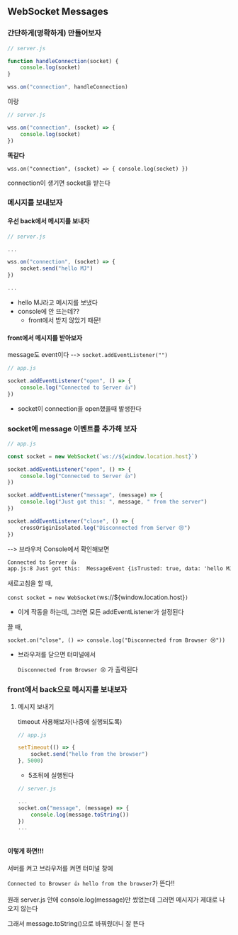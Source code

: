 ## WebSocket Messages

### 간단하게(명확하게) 만들어보자

```js
// server.js

function handleConnection(socket) {
    console.log(socket)
}

wss.on("connection", handleConnection)
```

이랑

```js
// server.js

wss.on("connection", (socket) => {
    console.log(socket)
})
```

**똑같다**

`wss.on("connection", (socket) => { console.log(socket) })`

connection이 생기면 socket을 받는다





### 메시지를 보내보자

#### 우선 back에서 메시지를 보내자

```js
// server.js

...

wss.on("connection", (socket) => {
    socket.send("hello MJ")
})

...
```

- hello MJ라고 메시지를 보냈다
- console에 안 뜨는데??
  - front에서 받지 않았기 때문!



#### front에서 메시지를 받아보자

message도 event이다 --> `socket.addEventListener("")`

```js
// app.js

socket.addEventListener("open", () => {
    console.log("Connected to Server 👍")
})
```

- socket이 connection을 open했을때 발생한다





### socket에 message 이벤트를 추가해 보자

```js
// app.js

const socket = new WebSocket(`ws://${window.location.host}`)

socket.addEventListener("open", () => {
    console.log("Connected to Server 👍")
})

socket.addEventListener("message", (message) => {
    console.log("Just got this: ", message, " from the server")
})

socket.addEventListener("close", () => {
    crossOriginIsolated.log("Disconnected from Server 😢")
})
```

--> 브라우저 Console에서 확인해보면

```html
Connected to Server 👍
app.js:8 Just got this:  MessageEvent {isTrusted: true, data: 'hello MJ', origin: 'ws://localhost:3000', lastEventId: '', source: null, …}  from the server
```



새로고침을 할 때,

`const socket = new WebSocket(`ws://${window.location.host}`)`

- 이게 작동을 하는데, 그러면 모든 addEventListener가 설정된다





끌 때,

`socket.on("close", () => console.log("Disconnected from Browser 😢"))`

- 브라우저를 닫으면 터미널에서

  `Disconnected from Browser 😢` 가 출력된다





### front에서 back으로 메시지를 보내보자

1. 메시지 보내기

   timeout 사용해보자(나중에 실행되도록)

   ```js
   // app.js
   
   setTimeout(() => {
       socket.send("hello from the browser")
   }, 5000)
   ```

   - 5초뒤에 실행된다

     

   ```js
   // server.js
   
   ...
   socket.on("message", (message) => {
       console.log(message.toString())
   })
   ...



#### 이렇게 하면!!!

서버를 켜고 브라우저를 켜면 터미널 창에

`Connected to Browser 👍
hello from the browser`가 뜬다!!

원래 server.js 안에 console.log(message)만 썼었는데 그러면 메시지가 제대로 나오지 않는다

그래서 message.toString()으로 바꿔줬더니 잘 뜬다